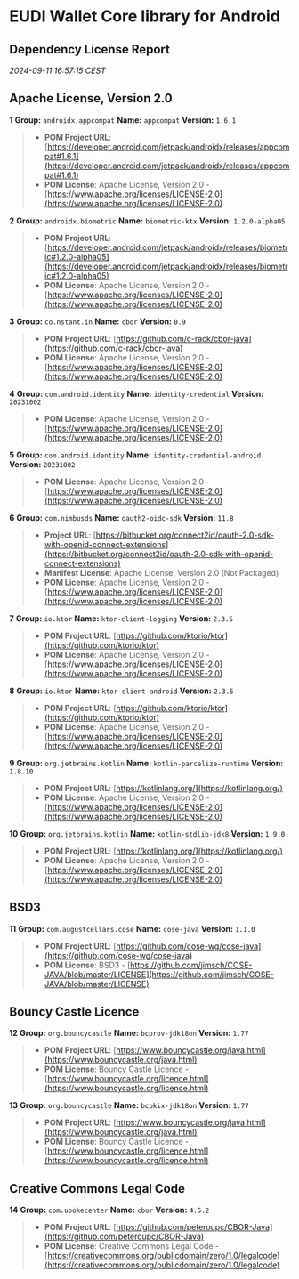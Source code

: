 
# EUDI Wallet Core library for Android
## Dependency License Report
_2024-09-11 16:57:15 CEST_
## Apache License, Version 2.0

**1** **Group:** `androidx.appcompat` **Name:** `appcompat` **Version:** `1.6.1` 
> - **POM Project URL**: [https://developer.android.com/jetpack/androidx/releases/appcompat#1.6.1](https://developer.android.com/jetpack/androidx/releases/appcompat#1.6.1)
> - **POM License**: Apache License, Version 2.0 - [https://www.apache.org/licenses/LICENSE-2.0](https://www.apache.org/licenses/LICENSE-2.0)

**2** **Group:** `androidx.biometric` **Name:** `biometric-ktx` **Version:** `1.2.0-alpha05` 
> - **POM Project URL**: [https://developer.android.com/jetpack/androidx/releases/biometric#1.2.0-alpha05](https://developer.android.com/jetpack/androidx/releases/biometric#1.2.0-alpha05)
> - **POM License**: Apache License, Version 2.0 - [https://www.apache.org/licenses/LICENSE-2.0](https://www.apache.org/licenses/LICENSE-2.0)

**3** **Group:** `co.nstant.in` **Name:** `cbor` **Version:** `0.9` 
> - **POM Project URL**: [https://github.com/c-rack/cbor-java](https://github.com/c-rack/cbor-java)
> - **POM License**: Apache License, Version 2.0 - [https://www.apache.org/licenses/LICENSE-2.0](https://www.apache.org/licenses/LICENSE-2.0)

**4** **Group:** `com.android.identity` **Name:** `identity-credential` **Version:** `20231002` 
> - **POM License**: Apache License, Version 2.0 - [https://www.apache.org/licenses/LICENSE-2.0](https://www.apache.org/licenses/LICENSE-2.0)

**5** **Group:** `com.android.identity` **Name:** `identity-credential-android` **Version:** `20231002` 
> - **POM License**: Apache License, Version 2.0 - [https://www.apache.org/licenses/LICENSE-2.0](https://www.apache.org/licenses/LICENSE-2.0)

**6** **Group:** `com.nimbusds` **Name:** `oauth2-oidc-sdk` **Version:** `11.8` 
> - **Project URL**: [https://bitbucket.org/connect2id/oauth-2.0-sdk-with-openid-connect-extensions](https://bitbucket.org/connect2id/oauth-2.0-sdk-with-openid-connect-extensions)
> - **Manifest License**: Apache License, Version 2.0 (Not Packaged)
> - **POM License**: Apache License, Version 2.0 - [https://www.apache.org/licenses/LICENSE-2.0](https://www.apache.org/licenses/LICENSE-2.0)

**7** **Group:** `io.ktor` **Name:** `ktor-client-logging` **Version:** `2.3.5` 
> - **POM Project URL**: [https://github.com/ktorio/ktor](https://github.com/ktorio/ktor)
> - **POM License**: Apache License, Version 2.0 - [https://www.apache.org/licenses/LICENSE-2.0](https://www.apache.org/licenses/LICENSE-2.0)

**8** **Group:** `io.ktor` **Name:** `ktor-client-android` **Version:** `2.3.5` 
> - **POM Project URL**: [https://github.com/ktorio/ktor](https://github.com/ktorio/ktor)
> - **POM License**: Apache License, Version 2.0 - [https://www.apache.org/licenses/LICENSE-2.0](https://www.apache.org/licenses/LICENSE-2.0)

**9** **Group:** `org.jetbrains.kotlin` **Name:** `kotlin-parcelize-runtime` **Version:** `1.8.10` 
> - **POM Project URL**: [https://kotlinlang.org/](https://kotlinlang.org/)
> - **POM License**: Apache License, Version 2.0 - [https://www.apache.org/licenses/LICENSE-2.0](https://www.apache.org/licenses/LICENSE-2.0)

**10** **Group:** `org.jetbrains.kotlin` **Name:** `kotlin-stdlib-jdk8` **Version:** `1.9.0` 
> - **POM Project URL**: [https://kotlinlang.org/](https://kotlinlang.org/)
> - **POM License**: Apache License, Version 2.0 - [https://www.apache.org/licenses/LICENSE-2.0](https://www.apache.org/licenses/LICENSE-2.0)

## BSD3

**11** **Group:** `com.augustcellars.cose` **Name:** `cose-java` **Version:** `1.1.0` 
> - **POM Project URL**: [https://github.com/cose-wg/cose-java](https://github.com/cose-wg/cose-java)
> - **POM License**: BSD3 - [https://github.com/jimsch/COSE-JAVA/blob/master/LICENSE](https://github.com/jimsch/COSE-JAVA/blob/master/LICENSE)

## Bouncy Castle Licence

**12** **Group:** `org.bouncycastle` **Name:** `bcprov-jdk18on` **Version:** `1.77` 
> - **POM Project URL**: [https://www.bouncycastle.org/java.html](https://www.bouncycastle.org/java.html)
> - **POM License**: Bouncy Castle Licence - [https://www.bouncycastle.org/licence.html](https://www.bouncycastle.org/licence.html)

**13** **Group:** `org.bouncycastle` **Name:** `bcpkix-jdk18on` **Version:** `1.77` 
> - **POM Project URL**: [https://www.bouncycastle.org/java.html](https://www.bouncycastle.org/java.html)
> - **POM License**: Bouncy Castle Licence - [https://www.bouncycastle.org/licence.html](https://www.bouncycastle.org/licence.html)

## Creative Commons Legal Code

**14** **Group:** `com.upokecenter` **Name:** `cbor` **Version:** `4.5.2` 
> - **POM Project URL**: [https://github.com/peteroupc/CBOR-Java](https://github.com/peteroupc/CBOR-Java)
> - **POM License**: Creative Commons Legal Code - [https://creativecommons.org/publicdomain/zero/1.0/legalcode](https://creativecommons.org/publicdomain/zero/1.0/legalcode)


